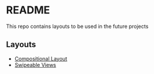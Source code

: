 # README
This repo contains layouts to be used in the future projects

## Layouts
- [Compositional Layout](https://github.com/uckmhnds/Layouts/tree/CompositionalLayout)
- [Swipeable Views](https://github.com/uckmhnds/Layouts/tree/SwipeableViews)
